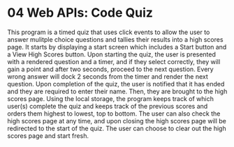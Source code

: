  # 04 Web APIs: Code Quiz

 This program is a timed quiz that uses click events to allow the user to answer mulitple choice questions and tallies their results into a high scores page. It starts by displaying a start screen which includes a Start button and a View High Scores button. Upon starting the quiz, the user is presented with a rendered question and a timer, and if they select correctly, they will gain a point and after two seconds, proceed to the next question. Every wrong answer will dock 2 seconds from the timer and render the next question. Upon completion of the quiz, the user is notified that it has ended and they are required to enter their name. Then, they are brought to the high scores page. Using the local storage, the program keeps track of which user(s) complete the quiz and keeps track of the previous scores and orders them highest to lowest, top to bottom. The user can also check the high scores page at any time, and upon closing the high scores page will be redirected to the start of the quiz. The user can choose to clear out the high scores page and start fresh. 